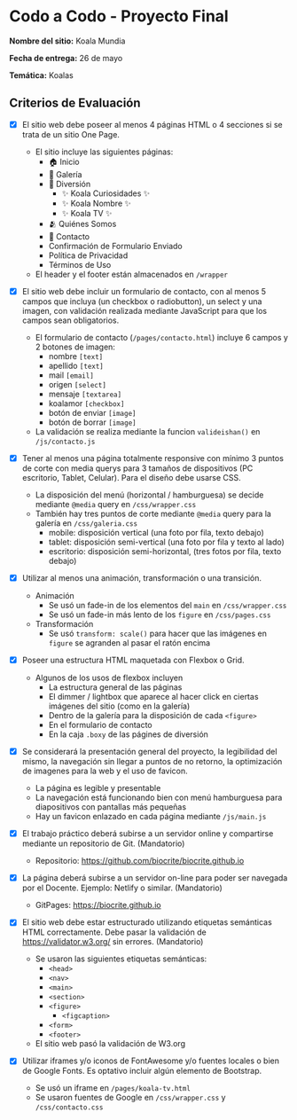 # Codo a Codo - Proyecto Final

**Nombre del sitio:** Koala Mundia

**Fecha de entrega:** 26 de mayo

**Temática:** Koalas

## Criterios de Evaluación

* [x] El sitio web debe poseer al menos 4 páginas HTML o 4 secciones si se trata de un sitio One Page.
  * El sitio incluye las siguientes páginas:
    * 🏠 Inicio
    * 📸 Galería
    * 🐨 Diversión
      * ✨ Koala Curiosidades ✨
      * ✨ Koala Nombre ✨
      * ✨ Koala TV ✨
    * 🫂 Quiénes Somos
    * 💬 Contacto
    * Confirmación de Formulario Enviado
    * Política de Privacidad
    * Términos de Uso
  * El header y el footer están almacenados en `/wrapper`

* [x] El sitio web debe incluir un formulario de contacto, con al menos 5 campos que incluya (un checkbox o radiobutton), un select y una imagen, con validación realizada mediante JavaScript para que los campos sean obligatorios.
  * El formulario de contacto (`/pages/contacto.html`) incluye 6 campos y 2 botones de imagen:
    * nombre `[text]`
    * apellido `[text]`
    * mail `[email]`
    * origen `[select]`
    * mensaje `[textarea]`
    * koalamor `[checkbox]`
    * botón de enviar `[image]`
    * botón de borrar `[image]`
  * La validación se realiza mediante la funcion `valideishan()` en `/js/contacto.js`

* [x] Tener al menos una página totalmente responsive con mínimo 3 puntos de corte con media querys para 3 tamaños de dispositivos (PC escritorio, Tablet, Celular). Para el diseño debe usarse CSS.
  * La disposición del menú (horizontal / hamburguesa) se decide mediante `@media` query en `/css/wrapper.css`
  * También hay tres puntos de corte mediante `@media` query para la galería en `/css/galeria.css`
    * mobile: disposición vertical (una foto por fila, texto debajo)
    * tablet: disposición semi-vertical (una foto por fila y texto al lado)
    * escritorio: disposición semi-horizontal, (tres fotos por fila, texto debajo)

* [x] Utilizar al menos una animación, transformación o una transición.
  * Animación
    * Se usó un fade-in de los elementos del `main` en `/css/wrapper.css`
    * Se usó un fade-in más lento de los `figure` en `/css/pages.css`
  * Transformación
    * Se usó `transform: scale()` para hacer que las imágenes en `figure` se agranden al pasar el ratón encima

* [x] Poseer una estructura HTML maquetada con Flexbox o Grid.
  * Algunos de los usos de flexbox incluyen
    * La estructura general de las páginas
    * El dimmer / lightbox que aparece al hacer click en ciertas imágenes del sitio (como en la galería)
    * Dentro de la galería para la disposición de cada `<figure>`
    * En el formulario de contacto
    * En la caja `.boxy` de las págines de diversión

* [x] Se considerará la presentación general del proyecto, la legibilidad del mismo, la navegación sin llegar a puntos de no retorno, la optimización de imagenes para la web y el uso de favicon.
  * La página es legible y presentable
  * La navegación está funcionando bien con menú hamburguesa para diapositivos con pantallas más pequeñas
  * Hay un favicon enlazado en cada página mediante `/js/main.js`

* [x] El trabajo práctico deberá subirse a un servidor online y compartirse mediante un repositorio de Git. (Mandatorio)
  * Repositorio: <https://github.com/biocrite/biocrite.github.io>

* [x] La página deberá subirse a un servidor on-line para poder ser navegada por el Docente. Ejemplo: Netlify o similar. (Mandatorio)
  * GitPages: <https://biocrite.github.io>

* [x] El sitio web debe estar estructurado utilizando etiquetas semánticas HTML correctamente. Debe pasar la validación de <https://validator.w3.org/> sin errores. (Mandatorio)
  * Se usaron las siguientes etiquetas semánticas:
    * `<head>`
    * `<nav>`
    * `<main>`
    * `<section>`
    * `<figure>`
      * `<figcaption>`
    * `<form>`
    * `<footer>`
  * El sitio web pasó la validación de W3.org

* [x] Utilizar iframes y/o iconos de FontAwesome y/o fuentes locales o bien de Google Fonts. Es optativo incluir algún elemento de Bootstrap.
  * Se usó un iframe en `/pages/koala-tv.html`
  * Se usaron fuentes de Google en `/css/wrapper.css` y `/css/contacto.css`

